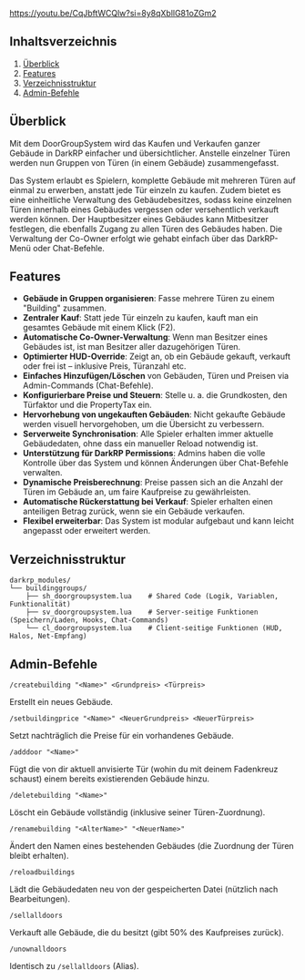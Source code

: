 https://youtu.be/CqJbftWCQlw?si=8y8qXbllG81oZGm2

## Inhaltsverzeichnis

1. [Überblick](#überblick)  
2. [Features](#features)  
3. [Verzeichnisstruktur](#verzeichnisstruktur)  
4. [Admin-Befehle](#admin-befehle)  

## Überblick

Mit dem DoorGroupSystem wird das Kaufen und Verkaufen ganzer Gebäude in DarkRP einfacher und übersichtlicher. Anstelle einzelner Türen werden nun Gruppen von Türen (in einem Gebäude) zusammengefasst. 

Das System erlaubt es Spielern, komplette Gebäude mit mehreren Türen auf einmal zu erwerben, anstatt jede Tür einzeln zu kaufen. Zudem bietet es eine einheitliche Verwaltung des Gebäudebesitzes, sodass keine einzelnen Türen innerhalb eines Gebäudes vergessen oder versehentlich verkauft werden können. Der Hauptbesitzer eines Gebäudes kann Mitbesitzer festlegen, die ebenfalls Zugang zu allen Türen des Gebäudes haben. Die Verwaltung der Co-Owner erfolgt wie gehabt einfach über das DarkRP-Menü oder Chat-Befehle.

## Features

- **Gebäude in Gruppen organisieren**: Fasse mehrere Türen zu einem "Building" zusammen.  
- **Zentraler Kauf**: Statt jede Tür einzeln zu kaufen, kauft man ein gesamtes Gebäude mit einem Klick (F2).  
- **Automatische Co-Owner-Verwaltung**: Wenn man Besitzer eines Gebäudes ist, ist man Besitzer aller dazugehörigen Türen.  
- **Optimierter HUD-Override**: Zeigt an, ob ein Gebäude gekauft, verkauft oder frei ist – inklusive Preis, Türanzahl etc.  
- **Einfaches Hinzufügen/Löschen** von Gebäuden, Türen und Preisen via Admin-Commands (Chat-Befehle).  
- **Konfigurierbare Preise und Steuern**: Stelle u. a. die Grundkosten, den Türfaktor und die PropertyTax ein.  
- **Hervorhebung von ungekauften Gebäuden**: Nicht gekaufte Gebäude werden visuell hervorgehoben, um die Übersicht zu verbessern.  
- **Serverweite Synchronisation**: Alle Spieler erhalten immer aktuelle Gebäudedaten, ohne dass ein manueller Reload notwendig ist.  
- **Unterstützung für DarkRP Permissions**: Admins haben die volle Kontrolle über das System und können Änderungen über Chat-Befehle verwalten.  
- **Dynamische Preisberechnung**: Preise passen sich an die Anzahl der Türen im Gebäude an, um faire Kaufpreise zu gewährleisten.  
- **Automatische Rückerstattung bei Verkauf**: Spieler erhalten einen anteiligen Betrag zurück, wenn sie ein Gebäude verkaufen.  
- **Flexibel erweiterbar**: Das System ist modular aufgebaut und kann leicht angepasst oder erweitert werden.  

## Verzeichnisstruktur

```
darkrp_modules/
└── buildinggroups/
    ├── sh_doorgroupsystem.lua    # Shared Code (Logik, Variablen, Funktionalität)
    ├── sv_doorgroupsystem.lua    # Server-seitige Funktionen (Speichern/Laden, Hooks, Chat-Commands)
    └── cl_doorgroupsystem.lua    # Client-seitige Funktionen (HUD, Halos, Net-Empfang)
```

## Admin-Befehle

```
/createbuilding "<Name>" <Grundpreis> <Türpreis>
```
Erstellt ein neues Gebäude.  

```
/setbuildingprice "<Name>" <NeuerGrundpreis> <NeuerTürpreis>
```
Setzt nachträglich die Preise für ein vorhandenes Gebäude.

```
/adddoor "<Name>"
```
Fügt die von dir aktuell anvisierte Tür (wohin du mit deinem Fadenkreuz schaust) einem bereits existierenden Gebäude hinzu.

```
/deletebuilding "<Name>"
```
Löscht ein Gebäude vollständig (inklusive seiner Türen-Zuordnung).

```
/renamebuilding "<AlterName>" "<NeuerName>"
```
Ändert den Namen eines bestehenden Gebäudes (die Zuordnung der Türen bleibt erhalten).

```
/reloadbuildings
```
Lädt die Gebäudedaten neu von der gespeicherten Datei (nützlich nach Bearbeitungen).

```
/sellalldoors
```
Verkauft alle Gebäude, die du besitzt (gibt 50% des Kaufpreises zurück).

```
/unownalldoors
```
Identisch zu `/sellalldoors` (Alias).